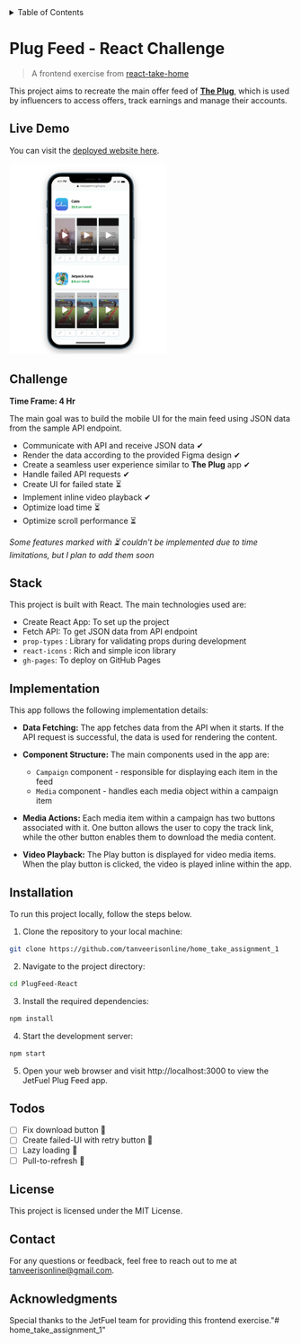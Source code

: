 <details>
<summary>Table of Contents</summary>

- [Plug Feed - React Challenge](#plug-feed---react-challenge)
  - [Live Demo](#live-demo)
  - [Challenge](#challenge)
  - [Stack](#stack)
  - [Implementation](#implementation)
  - [Installation](#installation)
  - [Todos](#todos)
  - [License](#license)
  - [Contact](#contact)
  - [Acknowledgments](#acknowledgments)

</details>

# Plug Feed - React Challenge

> A frontend exercise from [react-take-home](https://github.com/reallabs/react-take-home)

This project aims to recreate the main offer feed of [**The Plug**](https://www.plugco.in/), which is used by influencers to access offers, track earnings and manage their accounts.

## Live Demo

You can visit the [deployed website here](https://github.com/tanveerisonline/home_take_assignment_1/).

<img src="./image.png" width="280px" height="340px" />

## Challenge

**Time Frame: 4 Hr**

The main goal was to build the mobile UI for the main feed using JSON data from the sample API endpoint.

- Communicate with API and receive JSON data ✔
- Render the data according to the provided Figma design ✔
- Create a seamless user experience similar to **The Plug** app ✔
- Handle failed API requests ✔
- Create UI for failed state ⏳
- Implement inline video playback ✔
- Optimize load time ⏳
- Optimize scroll performance ⏳

_Some features marked with ⏳ couldn't be implemented due to time limitations, but I plan to add them soon_

## Stack

This project is built with React. The main technologies used are:

- Create React App: To set up the project
- Fetch API: To get JSON data from API endpoint
- `prop-types` : Library for validating props during development
- `react-icons` : Rich and simple icon library
- `gh-pages`: To deploy on GitHub Pages

## Implementation

This app follows the following implementation details:

- **Data Fetching:** The app fetches data from the API when it starts. If the API request is successful, the data is used for rendering the content.

- **Component Structure:** The main components used in the app are:

  - `Campaign` component - responsible for displaying each item in the feed
  - `Media` component - handles each media object within a campaign item

- **Media Actions:** Each media item within a campaign has two buttons associated with it. One button allows the user to copy the track link, while the other button enables them to download the media content.

- **Video Playback:** The Play button is displayed for video media items. When the play button is clicked, the video is played inline within the app.

## Installation

To run this project locally, follow the steps below.

1. Clone the repository to your local machine:

```bash
git clone https://github.com/tanveerisonline/home_take_assignment_1
```

2. Navigate to the project directory:

```bash
cd PlugFeed-React
```

3. Install the required dependencies:

```bash
npm install
```

4. Start the development server:

```bash
npm start
```

5. Open your web browser and visit http://localhost:3000 to view the JetFuel Plug Feed app.

## Todos

- [ ] Fix download button 🐞
- [ ] Create failed-UI with retry button 🎯
- [ ] Lazy loading 🎯
- [ ] Pull-to-refresh 🎯

## License

This project is licensed under the MIT License.

## Contact

For any questions or feedback, feel free to reach out to me at tanveerisonline@gmail.com.

## Acknowledgments

Special thanks to the JetFuel team for providing this frontend exercise."# home_take_assignment_1"
